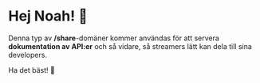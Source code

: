 # **Hej Noah! 🌊**

Denna typ av **/share**-domäner kommer användas för att servera **dokumentation av API:er** och så vidare, så streamers lätt kan dela till sina developers.

Ha det bäst! 👋
